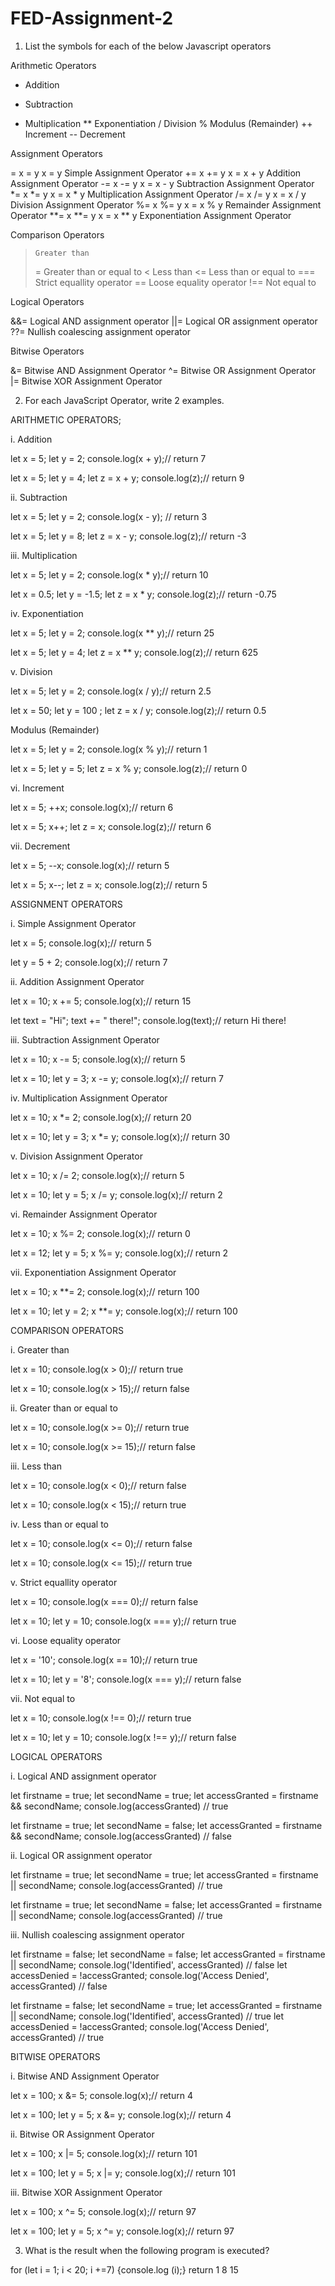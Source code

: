 # FED-Assignment-2
1. List the symbols for each of the below Javascript operators

Arithmetic Operators

+	Addition
-	Subtraction
*	Multiplication
**	Exponentiation
/	Division
%	Modulus (Remainder)
++	Increment
--	Decrement

Assignment Operators

=	x = y	  x = y       Simple Assignment Operator 
+=	x += y	  x = x + y   Addition Assignment Operator
-=	x -= y	  x = x - y   Subtraction Assignment Operator
*=	x *= y	  x = x * y   Multiplication Assignment Operator 
/=	x /= y	  x = x / y   Division Assignment Operator
%=	x %= y	  x = x % y   Remainder Assignment Operator
**=	x **= y	  x = x ** y  Exponentiation Assignment Operator

Comparison Operators

>     Greater than
>=    Greater than or equal to
<     Less than
<=    Less than or equal to
===   Strict equallity operator
==    Loose equality operator
!==   Not equal to

Logical Operators

&&=	Logical AND assignment operator
||=	Logical OR assignment operator
??=     Nullish coalescing assignment operator 

Bitwise Operators

&=	Bitwise AND Assignment Operator 
^=	Bitwise OR Assignment Operator 
|=      Bitwise XOR Assignment Operator


2. For each JavaScript Operator, write 2 examples.

ARITHMETIC OPERATORS;

i. Addition

let x = 5;
let y = 2;
console.log(x + y);// return 7

let x = 5;
let y = 4;
let z = x + y;
console.log(z);// return 9

ii. Subtraction

let x = 5;
let y = 2;
console.log(x - y); // return 3

let x = 5;
let y = 8;
let z = x - y;
console.log(z);// return -3

iii. Multiplication

let x = 5;
let y = 2;
console.log(x * y);// return 10

let x = 0.5;
let y = -1.5;
let z = x * y;
console.log(z);// return -0.75

iv. Exponentiation

let x = 5;
let y = 2;
console.log(x ** y);// return 25

let x = 5;
let y = 4;
let z = x ** y;
console.log(z);// return 625

v. Division

let x = 5;
let y = 2;
console.log(x / y);// return 2.5

let x = 50;
let y = 100 ;
let z = x / y;
console.log(z);// return 0.5

Modulus (Remainder)

let x = 5;
let y = 2;
console.log(x % y);// return 1

let x = 5;
let y = 5;
let z = x % y;
console.log(z);// return 0

vi. Increment

let x = 5;
++x;
console.log(x);// return 6

let x = 5;
x++;
let z = x;
console.log(z);// return 6

vii. Decrement

let x = 5;
--x;
console.log(x);// return 5

let x = 5;
x--;
let z = x;
console.log(z);// return 5

ASSIGNMENT OPERATORS

i. Simple Assignment Operator 

let x = 5;
console.log(x);// return 5

let y = 5 + 2;
console.log(x);// return 7

ii. Addition Assignment Operator

let x = 10;
x += 5;
console.log(x);// return 15

let text = "Hi"; 
text += " there!";
console.log(text);// return Hi there!

iii. Subtraction Assignment Operator

let x = 10;
x -= 5;
console.log(x);// return 5

let x = 10;
let y = 3;
x -= y;
console.log(x);// return 7

iv. Multiplication Assignment Operator

let x = 10;
x *= 2;
console.log(x);// return 20

let x = 10;
let y = 3;
x *= y;
console.log(x);// return 30
 
v. Division Assignment Operator

let x = 10;
x /= 2;
console.log(x);// return 5

let x = 10;
let y = 5;
x /= y;
console.log(x);// return 2

vi. Remainder Assignment Operator

let x = 10;
x %= 2;
console.log(x);// return 0

let x = 12;
let y = 5;
x %= y;
console.log(x);// return 2

vii. Exponentiation Assignment Operator

let x = 10;
x **= 2;
console.log(x);// return 100

let x = 10;
let y = 2;
x **= y;
console.log(x);// return 100


COMPARISON OPERATORS

i. Greater than

let x = 10;
console.log(x > 0);// return true

let x = 10;
console.log(x > 15);// return false

ii. Greater than or equal to

let x = 10;
console.log(x >= 0);// return true

let x = 10;
console.log(x >= 15);// return false

iii. Less than

let x = 10;
console.log(x < 0);// return false

let x = 10;
console.log(x < 15);// return true

iv. Less than or equal to

let x = 10;
console.log(x <= 0);// return false

let x = 10;
console.log(x <= 15);// return true

v. Strict equallity operator

let x = 10;
console.log(x === 0);// return false

let x = 10;
let y = 10;
console.log(x === y);// return true

vi. Loose equality operator

let x = '10';
console.log(x == 10);// return true

let x = 10;
let y = '8';
console.log(x === y);// return false

vii. Not equal to

let x = 10;
console.log(x !== 0);// return true

let x = 10;
let y = 10;
console.log(x !== y);// return false


LOGICAL OPERATORS

i. Logical AND assignment operator

let firstname = true;
let secondName = true;
let accessGranted = firstname && secondName;
console.log(accessGranted) // true

let firstname = true;
let secondName = false;
let accessGranted = firstname && secondName;
console.log(accessGranted) // false

ii. Logical OR assignment operator

let firstname = true;
let secondName = true;
let accessGranted = firstname || secondName;
console.log(accessGranted) // true

let firstname = true;
let secondName = false;
let accessGranted = firstname || secondName;
console.log(accessGranted) // true

iii. Nullish coalescing assignment operator 

let firstname = false;
let secondName = false;
let accessGranted = firstname || secondName;
console.log('Identified', accessGranted) // false
let accessDenied = !accessGranted;
console.log('Access Denied', accessGranted) // false

let firstname = false;
let secondName = true;
let accessGranted = firstname || secondName;
console.log('Identified', accessGranted) // true
let accessDenied = !accessGranted;
console.log('Access Denied', accessGranted) // true

BITWISE OPERATORS

i. Bitwise AND Assignment Operator 

let x = 100;
x &= 5;
console.log(x);// return 4

let x = 100;
let y = 5;
x &= y;
console.log(x);// return 4

ii. Bitwise OR Assignment Operator

let x = 100;
x |= 5;
console.log(x);// return 101

let x = 100;
let y = 5;
x |= y;
console.log(x);// return 101

iii. Bitwise XOR Assignment Operator

let x = 100;
x ^= 5;
console.log(x);// return 97

let x = 100;
let y = 5;
x ^= y;
console.log(x);// return 97


3. What is the result when the following program is executed?

 for (let i = 1; i < 20; i +=7) {console.log (i);} return 1 
                                                          8 
                                                          15
